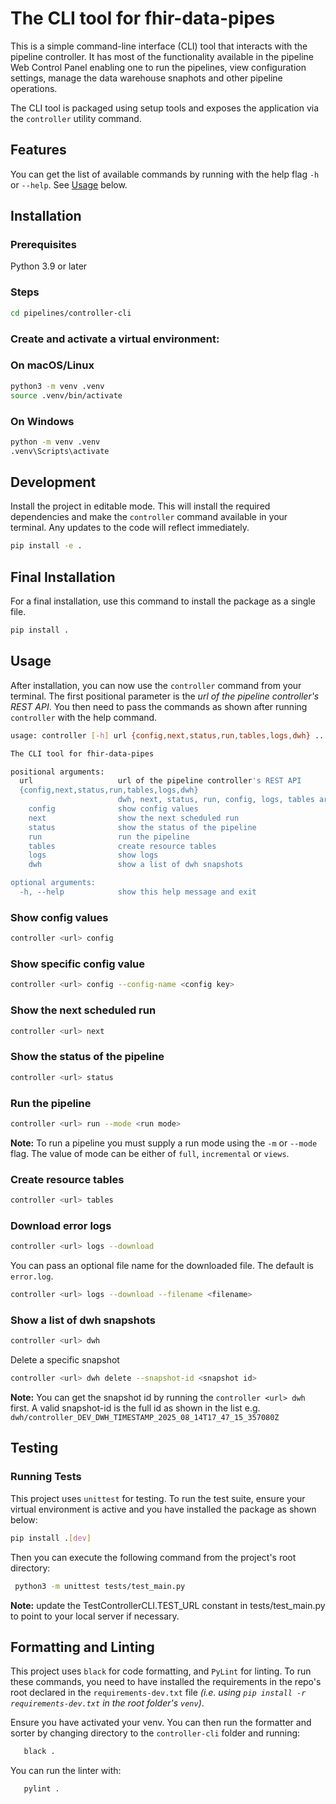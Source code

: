 # The CLI tool for fhir-data-pipes

This is a simple command-line interface (CLI) tool that interacts with the
pipeline controller. It has most of the functionality available in the pipeline
Web Control Panel enabling one to run the pipelines, view configuration
settings, manage the data warehouse snaphots and other pipeline operations.

The CLI tool is packaged using setup tools and exposes the application via the
`controller` utility command.

## Features

You can get the list of available commands by running with the help flag `-h` or
`--help`. See [Usage](#usage) below.

## Installation

### Prerequisites

Python 3.9 or later

### Steps

```sh
cd pipelines/controller-cli
```

### Create and activate a virtual environment:

### On macOS/Linux

```sh
python3 -m venv .venv
source .venv/bin/activate
```

### On Windows

```bash
python -m venv .venv
.venv\Scripts\activate
```

## Development

Install the project in editable mode. This will install the required
dependencies and make the `controller` command available in your terminal. Any
updates to the code will reflect immediately.

```sh
pip install -e .
```

## Final Installation

For a final installation, use this command to install the package as a single
file.

```sh
pip install .
```

## Usage

After installation, you can now use the `controller` command from your terminal.
The first positional parameter is the _url of the pipeline controller's REST
API_. You then need to pass the commands as shown after running `controller`
with the help command.

```sh
usage: controller [-h] url {config,next,status,run,tables,logs,dwh} ...

The CLI tool for fhir-data-pipes

positional arguments:
  url                   url of the pipeline controller's REST API
  {config,next,status,run,tables,logs,dwh}
                        dwh, next, status, run, config, logs, tables are the available commands.
    config              show config values
    next                show the next scheduled run
    status              show the status of the pipeline
    run                 run the pipeline
    tables              create resource tables
    logs                show logs
    dwh                 show a list of dwh snapshots

optional arguments:
  -h, --help            show this help message and exit
```

### Show config values

```sh
controller <url> config
```

### Show specific config value

```sh
controller <url> config --config-name <config key>
```

### Show the next scheduled run

```sh
controller <url> next
```

### Show the status of the pipeline

```sh
controller <url> status
```

### Run the pipeline

```sh
controller <url> run --mode <run mode>
```

**Note:** To run a pipeline you must supply a run mode using the `-m` or
`--mode` flag. The value of mode can be either of `full`, `incremental` or
`views`.

### Create resource tables

```sh
controller <url> tables
```

### Download error logs

```sh
controller <url> logs --download
```

You can pass an optional file name for the downloaded file. The default is
`error.log`.

```sh
controller <url> logs --download --filename <filename>
```

### Show a list of dwh snapshots

```sh
controller <url> dwh
```

Delete a specific snapshot

```sh
controller <url> dwh delete --snapshot-id <snapshot id>
```

**Note:** You can get the snapshot id by running the `controller <url> dwh`
first. A valid snapshot-id is the full id as shown in the list e.g.
`dwh/controller_DEV_DWH_TIMESTAMP_2025_08_14T17_47_15_357080Z`

## Testing

### Running Tests

This project uses `unittest` for testing. To run the test suite, ensure your
virtual environment is active and you have installed the package as shown below:

```sh
pip install .[dev]
```

Then you can execute the following command from the project's root directory:

```sh
 python3 -m unittest tests/test_main.py
```

**Note:** update the TestControllerCLI.TEST_URL constant in tests/test_main.py
to point to your local server if necessary.

## Formatting and Linting

This project uses `black` for code formatting, and `PyLint` for linting. To run
these commands, you need to have installed the requirements in the repo's root
declared in the `requirements-dev.txt` file _(i.e. using
`pip install -r requirements-dev.txt` in the root folder's `venv`)_.

Ensure you have activated your venv. You can then run the formatter and sorter
by changing directory to the `controller-cli` folder and running:

```sh
   black .
```

You can run the linter with:

```sh
   pylint .
```
